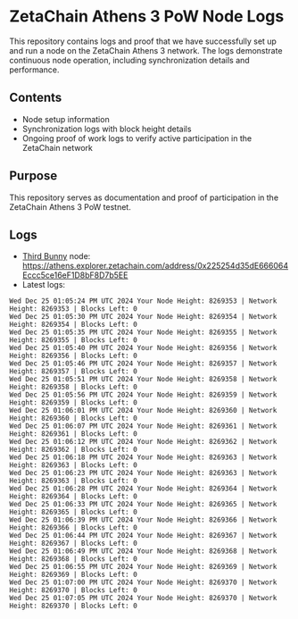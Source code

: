 # ZetaChain Athens 3 PoW Node Logs
This repository contains logs and proof that we have successfully set up and run a node on the ZetaChain Athens 3 network. The logs demonstrate continuous node operation, including synchronization details and performance.

## Contents
- Node setup information
- Synchronization logs with block height details
- Ongoing proof of work logs to verify active participation in the ZetaChain network

## Purpose
This repository serves as documentation and proof of participation in the ZetaChain Athens 3 PoW testnet.

## Logs

- [Third Bunny](https://thirdbunny.xyz/) node: https://athens.explorer.zetachain.com/address/0x225254d35dE666064Eccc5ce16eF1D8bF8D7b5EE
- Latest logs:
```
Wed Dec 25 01:05:24 PM UTC 2024 Your Node Height: 8269353 | Network Height: 8269353 | Blocks Left: 0
Wed Dec 25 01:05:30 PM UTC 2024 Your Node Height: 8269354 | Network Height: 8269354 | Blocks Left: 0
Wed Dec 25 01:05:35 PM UTC 2024 Your Node Height: 8269355 | Network Height: 8269355 | Blocks Left: 0
Wed Dec 25 01:05:40 PM UTC 2024 Your Node Height: 8269356 | Network Height: 8269356 | Blocks Left: 0
Wed Dec 25 01:05:46 PM UTC 2024 Your Node Height: 8269357 | Network Height: 8269357 | Blocks Left: 0
Wed Dec 25 01:05:51 PM UTC 2024 Your Node Height: 8269358 | Network Height: 8269358 | Blocks Left: 0
Wed Dec 25 01:05:56 PM UTC 2024 Your Node Height: 8269359 | Network Height: 8269359 | Blocks Left: 0
Wed Dec 25 01:06:01 PM UTC 2024 Your Node Height: 8269360 | Network Height: 8269360 | Blocks Left: 0
Wed Dec 25 01:06:07 PM UTC 2024 Your Node Height: 8269361 | Network Height: 8269361 | Blocks Left: 0
Wed Dec 25 01:06:12 PM UTC 2024 Your Node Height: 8269362 | Network Height: 8269362 | Blocks Left: 0
Wed Dec 25 01:06:18 PM UTC 2024 Your Node Height: 8269363 | Network Height: 8269363 | Blocks Left: 0
Wed Dec 25 01:06:23 PM UTC 2024 Your Node Height: 8269363 | Network Height: 8269363 | Blocks Left: 0
Wed Dec 25 01:06:28 PM UTC 2024 Your Node Height: 8269364 | Network Height: 8269364 | Blocks Left: 0
Wed Dec 25 01:06:33 PM UTC 2024 Your Node Height: 8269365 | Network Height: 8269365 | Blocks Left: 0
Wed Dec 25 01:06:39 PM UTC 2024 Your Node Height: 8269366 | Network Height: 8269366 | Blocks Left: 0
Wed Dec 25 01:06:44 PM UTC 2024 Your Node Height: 8269367 | Network Height: 8269367 | Blocks Left: 0
Wed Dec 25 01:06:49 PM UTC 2024 Your Node Height: 8269368 | Network Height: 8269368 | Blocks Left: 0
Wed Dec 25 01:06:55 PM UTC 2024 Your Node Height: 8269369 | Network Height: 8269369 | Blocks Left: 0
Wed Dec 25 01:07:00 PM UTC 2024 Your Node Height: 8269370 | Network Height: 8269370 | Blocks Left: 0
Wed Dec 25 01:07:05 PM UTC 2024 Your Node Height: 8269370 | Network Height: 8269370 | Blocks Left: 0
```
